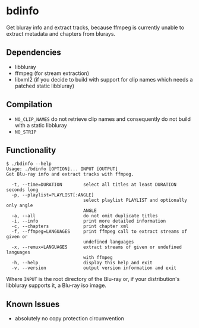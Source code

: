 # bdinfo

Get bluray info and extract tracks, because ffmpeg is currently unable to
extract metadata and chapters from blurays.


## Dependencies

* libbluray
* ffmpeg (for stream extraction)
* libxml2 (if you decide to build with support for clip names which needs a
  patched static libbluray)


## Compilation

* `NO_CLIP_NAMES` do not retrieve clip names and consequently do not build with
  a static libbluray
* `NO_STRIP`


## Functionality

```
$ ./bdinfo --help
Usage: ./bdinfo [OPTION]... INPUT [OUTPUT]
Get Blu-ray info and extract tracks with ffmpeg.

  -t, --time=DURATION        select all titles at least DURATION seconds long
  -p, --playlist=PLAYLIST[:ANGLE]
                             select playlist PLAYLIST and optionally only angle
                             ANGLE
  -a, --all                  do not omit duplicate titles
  -i, --info                 print more detailed information
  -c, --chapters             print chapter xml
  -f, --ffmpeg=LANGUAGES     print ffmpeg call to extract streams of given or
                             undefined languages
  -x, --remux=LANGUAGES      extract streams of given or undefined languages
                             with ffmpeg
  -h, --help                 display this help and exit
  -v, --version              output version information and exit
```
Where `INPUT` is the root directory of the Blu-ray or, if your distribution's libbluray supports it, a Blu-ray iso image.


## Known Issues

* absolutely no copy protection circumvention
